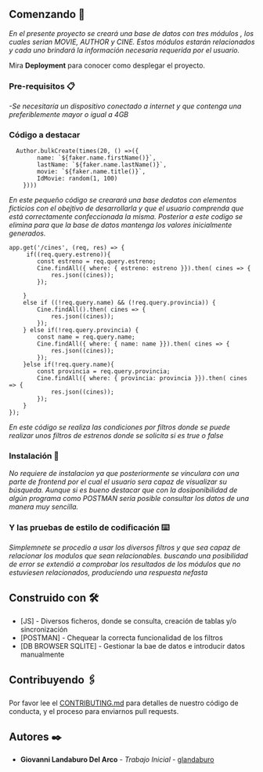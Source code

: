 
## Comenzando 🚀

_En el presente proyecto se creará una base de datos con tres módulos , los cuales serian MOVIE, AUTHOR y CINE. Estos módulos estarán relacionados y cada uno brindará la información necesaria requerida por el usuario._

Mira **Deployment** para conocer como desplegar el proyecto.


### Pre-requisitos 📋

_-Se necesitaría un dispositivo conectado a internet y que contenga una preferiblemente mayor o igual a 4GB_

### Código a destacar
``` 
  Author.bulkCreate(times(20, () =>({
        name: `${faker.name.firstName()}`,
        lastName: `${faker.name.lastName()}`,
        movie: `${faker.name.title()}`,
        IdMovie: random(1, 100)
    })))      
``` 
_En este pequeño código se crearará una base dedatos con elementos ficticios con el obejtivo de desarrollarla y que el usuario comprenda que está correctamente confeccionada la misma. Posterior a este codigo se elimina para que la base de datos mantenga los valores inicialmente generados._
```
app.get('/cines', (req, res) => {
     if((req.query.estreno)){
        const estreno = req.query.estreno;
        Cine.findAll({ where: { estreno: estreno }}).then( cines => {
            res.json((cines));
        });
        
    }
    else if ((!req.query.name) && (!req.query.provincia)) {
        Cine.findAll().then( cines => {
            res.json((cines));
        });
    } else if(!req.query.provincia) {
        const name = req.query.name;
        Cine.findAll({ where: { name: name }}).then( cines => {
            res.json((cines));
        });
    }else if(!req.query.name){
        const provincia = req.query.provincia;
        Cine.findAll({ where: { provincia: provincia }}).then( cines => {
            res.json((cines));
        });
    }
});
```
_En este código se realiza las condiciones por filtros donde se puede realizar unos filtros de estrenos donde se solicita si es true o false_
### Instalación 🔧

_No requiere de instalacion ya que posteriormente se vinculara con una parte de frontend por el cual el usuario sera capaz de visualizar su búsqueda. Aunque si es bueno destacar que con la dosiponibilidad de algún programa como POSTMAN sería posible consultar los datos de una manera muy sencilla._

### Y las pruebas de estilo de codificación ⌨️

_Simplemnete se procedio a usar los diversos filtros y que sea capaz de relacionar los modulos que sean relacionables. buscando una posibilidad de error se extendió a comprobar los resultados de los módulos que no estuviesen relacionados, produciendo una respuesta nefasta_


## Construido con 🛠️


* [JS] - Diversos ficheros, donde se consulta, creación de tablas y/o sincronización   
* [POSTMAN] - Chequear la correcta funcionalidad de los filtros
* [DB BROWSER SQLITE] - Gestionar la bae de datos e introducir datos manualmente 
## Contribuyendo 🖇️

Por favor lee el [CONTRIBUTING.md](https://gist.github.com/G1ovann16/BackendMovies) para detalles de nuestro código de conducta, y el proceso para enviarnos pull requests.


## Autores ✒️

* **Giovanni Landaburo Del Arco** - *Trabajo Inicial* - [glandaburo](https://github.com/G1ovann16)

